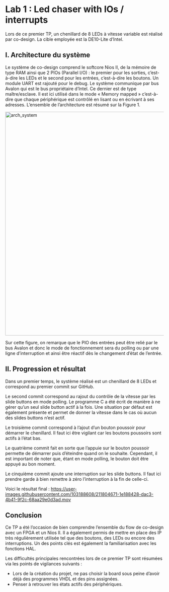 <h1>Lab 1 : Led chaser with IOs / interrupts</h1>

Lors de ce premier TP, un chenillard de 8 LEDs à vitesse variable est réalisé par co-design. La cible employée est la DE10-Lite d’Intel.


<h2>I.	Architecture du système</h2>

Le système de co-design comprend le softcore Nios II, de la mémoire de type RAM ainsi que 2 PIOs (Parallel I/O) : le premier pour les sorties, c’est-à-dire les LEDs et le second pour les entrées, c’est-à-dire les boutons. Un module UART est rajouté pour le debug. Le système communique par bus Avalon qui est le bus propriétaire d’Intel. Ce dernier est de type maître/esclave. Il est ici utilisé dans le mode « Memory mapped » c’est-à-dire que chaque périphérique est contrôlé en lisant ou en écrivant à ses adresses. L’ensemble de l’architecture est résumé sur la Figure 1. 

<img width="711" alt="arch_system" src="https://user-images.githubusercontent.com/103188608/211804935-cbab432e-6a22-4353-982b-29f87340a068.png">


Sur cette figure, on remarque que le PIO des entrées peut être relié par le bus Avalon et donc le mode de fonctionnement sera du polling ou par une ligne d’interruption et ainsi être réactif dès le changement d’état de l’entrée. 


<h2>II.	Progression et résultat</h2>

Dans un premier temps, le système réalisé est un chenillard de 8 LEDs et correspond au premier commit sur GitHub.

Le second commit correspond au rajout du contrôle de la vitesse par les slide buttons en mode polling. Le programme C a été écrit de manière à ne gérer qu’un seul slide button actif à la fois. Une situation par défaut est également présente et permet de donner la vitesse dans le cas où aucun des slides buttons n’est actif. 

Le troisième commit correspond à l’ajout d’un bouton poussoir pour démarrer le chenillard. Il faut ici être vigilant car les boutons poussoirs sont actifs à l’état bas. 

Le quatrième commit fait en sorte que l’appuie sur le bouton poussoir permette de démarrer puis d’éteindre quand on le souhaite. Cependant, il est important de noter que, étant en mode polling, le bouton doit être appuyé au bon moment. 

Le cinquième commit ajoute une interruption sur les slide buttons. Il faut ici prendre garde à bien remettre à zéro l’interruption à la fin de celle-ci.

Voici le résultat final :
https://user-images.githubusercontent.com/103188608/211804671-1e188428-dac3-4b41-9f2c-68aa29e0d3ad.mov


<h2>Conclusion</h2>

Ce TP a été l’occasion de bien comprendre l’ensemble du flow de co-design avec un FPGA et un Nios II. Il a également permis de mettre en place des IP très régulièrement utilisée tel que des boutons, des LEDs ou encore des interruptions. Un des points clés est également la familiarisation avec les fonctions HAL.

Les difficultés principales rencontrées lors de ce premier TP sont résumées via les points de vigilances suivants :
-	Lors de la création du projet, ne pas choisir la board sous peine d’avoir déjà des programmes VHDL et des pins assignées.
-	Penser à retrouver les états actifs des périphériques.



